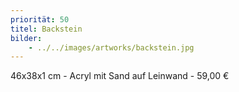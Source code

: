 ```yaml
---
priorität: 50
titel: Backstein
bilder:
    - ../../images/artworks/backstein.jpg
---
```


46x38x1 cm - Acryl mit Sand auf Leinwand - 59,00 €
